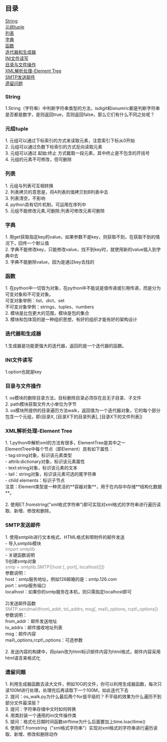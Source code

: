 ## 目录<br> ##
[String](#1)<br>
[元组tuple](#2)<br>
[列表](#3)<br>
[字典](#4)<br>
[函数](#5)<br>
[迭代器和生成器](#6)<br>
[INI文件读写](#7)<br>
[目录与文件操作](#8)<br>
[XML解析处理-Element Tree](#9)<br>
[SMTP发送邮件](#10)<br>
[遗留问题](#n)<br>

<h3 id='1'>String</h3>
1.String（字符串）中判断字符串类型的方法，isdigit和isnumric都是判断字符串是否都是数字，是则返回true，否则返回false，那么它们有什么不同之处呢？

<h3 id='2'>元组tuple</h3>
1. 元组可以通过下标索引的方式来读取元素，注意索引下标从0开始<br>
2. 元组可以通过负数下标索引的方式反向读取元素<br>
3. 元组可以通过  起始:终止  方式截取一段元素，其中终止是不包含的开括号<br>
4. 元组的元素不可修改，但可删除<br>

<h3 id='3'>列表</h3>
1. 元组与列表可互相转换<br>
2. 列表拷贝的意思是，将A列表的值拷贝到B列表中去<br>
3. 列表清空，不影响<br>
4. python具有切片机制，可运用在序列中<br>
5. 元组不能修改元素,可删除;列表可修改元素可删除<br>

<h3 id='4'>字典</h3>
1. 用get获取指定key的value，如果参数不是key，则获取不到，在获取不到的情况下，回传一个默认值<br>
2. 字典不能修改key，只能修改value，找不到key时，就使用新的value插入到字典中去<br>
3. 字典不能删除value，因为是通过key去找的<br>

<h3 id='5'>函数</h3>
1. 在python中一切皆为对象，在python中不能说是值传递或引用传递，而是分为可变对象和不可变对象。<br>
可变对象举例：list、dict、set<br>
不可变对象举例：strings、tuples、numbers<br>
2. 模块是比包更大的范围，模块是包的集合<br>
3. 模块和包体现的是一种组织思想，有好的组织才能有好的架构设计

<h3 id='6'>迭代器和生成器</h3>
1.生成器是功能更强大的迭代器，返回的是一个迭代器的函数。

<h3 id='7'>INI文件读写</h3>
1.option也就是key

<h3 id='8'>目录与文件操作</h3>
1. os模块的删除目录方法，目标删除目录必须存在且无子目录、子文件<br>
2. path模块获取文件大小单位为字节<br>
3. os模块所提供的目录遍历方法walk，返回值为一个迭代器对象，它的每个部分包含一个元组，即(目录X, [目录X下的目录列表], [目录X下的文件列表])

<h3 id='9'>XML解析处理-Element Tree</h3>
1. 1.python中解析xml的方法有很多，ElementTree是其中之一<br>
ElementTree中每个节点（即Element）具有如下属性：<br>
 - tag:string对象，标识该元素类型<br>
 - attrib:dictionary对象，标识该元素属性<br>
 - text:string对象，标识该元素的文本<br>
 - tail：string对象，标识该元素可选的尾字符串<br>
 - child elements：标识子节点<br>
注意：Element类型是一种灵活的**容器对象**，用于在内存中存储**结构化数据**。<br>
<br>
2. 使用ET.fromstring("xml格式字符串")即可实现对xml格式的字符串进行遍历读取、新增、修改和删除。<br>

<h3 id='10'>SMTP发送邮件</h3>
1. 使用smtplib进行文本格式、HTML格式和带附件的邮件发送<br>
 - 导入smtplib模块<br>
   <font color=grey>import smtplib</font><br>
 - 关键函数说明<br>
	1)创建smtp对象<br>
   <font color=grey>smtp = smtplib.SMTP([host [, port[, localhost]]])</font><br>
   参数说明：<br>
   host：smtp服务地址，例如126邮箱的是：smtp.126.com<br>
   port：smtp服务端口<br>
   localhost：如果你的smtp服务在本机，则只需指定localhost即可<br>
<br>
	2)发送邮件函数<br>
   <font color=grey>SMTP.sendmail(from\_addr, to\_addrs, msg[, mail\_options, rcpt\_options])</font><br>
   参数说明：<br>
   from_addr：邮件发送地址<br>
   to_addrs：邮件接收地址列表<br>
   msg：邮件内容<br>
   mail\_options,rcpt\_options：可选参数<br>
<br>
2. 发送内容的构建中，将plain改为html标识邮件内容为html格式，邮件内容采用html语言来格式化

<h3 id='n'>遗留问题</h3>
1. 利用生成器函数去读大文件，例如10G的文件，你可以利用生成器函数，每次只读100M进行处理，处理完后再读取下一个100M，如此迭代下去<br>
2. 提问：os_walk.py为什么最后两个for是平级的？不平级的效果为什么遍历不到部分文件最深层？<br>
3. 提问：字符串存储中文时如何转换<br>
4. 用类封装一个通用的ini文件操作类<br>
5. 提问：格式化日期时间函数strftime为什么后面要加上time.loacltime()<br>
6. 使用ET.fromstring（"xml格式字符串"）实现对xml格式的字符串进行遍历读取、新增、修改和删除动作<br>